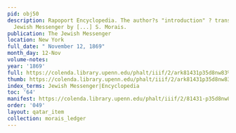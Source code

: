 ```yaml
---
pid: obj50
description: Rapoport Encyclopedia. The author?s "introduction" ? translated for The
  Jewish Messenger by [...] S. Morais.
publication: The Jewish Messenger
location: New York
full_date: " November 12, 1869"
month_day: 12-Nov
volume-notes:
year: '1869'
full: https://colenda.library.upenn.edu/phalt/iiif/2/ark81431p35d8nw83%2FSHA256E-s8379072--79c1e434877c1b84b864d6106c04d3c4f5eb50171cef1e7da53c7fa8af73eafe.jpeg/full/3500,/0/default.jpg
thumb: https://colenda.library.upenn.edu/phalt/iiif/2/ark81431p35d8nw83%2FSHA256E-s8379072--79c1e434877c1b84b864d6106c04d3c4f5eb50171cef1e7da53c7fa8af73eafe.jpeg/full/!200,200/0/default.jpg
index_terms: Jewish Messenger|Encyclopedia
toc: '64'
manifest: https://colenda.library.upenn.edu/phalt/iiif/2/81431-p35d8nw83/manifest
order: '049'
layout: qatar_item
collection: morais_ledger
---
```


